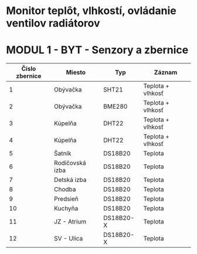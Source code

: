 # Monitor teplôt, vlhkostí, ovládanie ventilov radiátorov

# MODUL 1 - BYT - Senzory a zbernice
| Číslo zbernice | Miesto | Typ | Záznam |
| --- | --- | --- | --- |
| 1 | Obývačka | SHT21 | Teplota + vlhkosť |
| 2 | Obývačka | BME280 | Teplota + vlhkosť |
| 3 | Kúpelňa | DHT22 | Teplota + vlhkosť |
| 4 | Kúpelňa | DHT22 | Teplota + vlhkosť |
| 5 | Šatník | DS18B20 | Teplota |
| 6 | Rodičovská izba | DS18B20 | Teplota |
| 7 | Detská izba | DS18B20 | Teplota |
| 8 | Chodba | DS18B20 | Teplota |
| 9 | Predsieň | DS18B20 | Teplota |
| 10 | Kuchyňa | DS18B20 | Teplota |
| 11 | JZ - Atrium| DS18B20-X | Teplota |
| 12 | SV - Ulica | DS18B20-X | Teplota |
